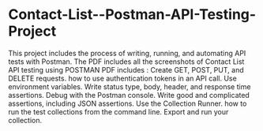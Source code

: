 # Contact-List--Postman-API-Testing-Project


This project includes the process of writing, running, and automating API tests with Postman. 
The PDF includes all the screenshots of Contact List API testing using POSTMAN 
PDF includes :
Create GET, POST, PUT, and DELETE requests.
how to use authentication tokens in an API call.
Use environment variables.
Write status type, body, header, and response time assertions.
Debug with the Postman console.
Write  good and complicated assertions, including JSON assertions.
Use the Collection Runner.
how to run the test collections from the command line.
Export and run your collection.
